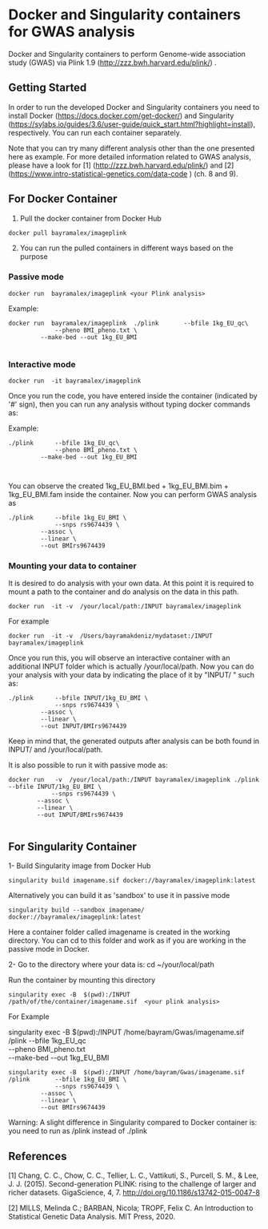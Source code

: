 # Docker and Singularity containers for GWAS analysis

Docker and Singularity containers to perform Genome-wide association study (GWAS) via Plink 1.9 (http://zzz.bwh.harvard.edu/plink/) .

## Getting Started

In order to run the developed Docker and Singularity containers you need to install Docker (https://docs.docker.com/get-docker/) and Singularity (https://sylabs.io/guides/3.6/user-guide/quick_start.html?highlight=install),  respectively. You can run each container separately.

Note that you can try many different analysis other than the one  presented here as  example. For more detailed information related to GWAS analysis, please have a look for [1]  (http://zzz.bwh.harvard.edu/plink/) and [2] (https://www.intro-statistical-genetics.com/data-code ) (ch. 8 and 9).  

## For Docker Container

1. Pull the docker container from Docker Hub

```
docker pull bayramalex/imageplink

```

2. You can run the pulled containers in different ways based on the purpose

### Passive mode

```
docker run  bayramalex/imageplink <your Plink analysis>

```

Example: 

```
docker run  bayramalex/imageplink  ./plink   	 --bfile 1kg_EU_qc\
         	 --pheno BMI_pheno.txt \
       	 --make-bed --out 1kg_EU_BMI 
    
 ```


### Interactive mode

```
docker run  -it bayramalex/imageplink

```

Once you run the code, you have entered inside the container (indicated by '#' sign), then you can run any analysis without typing docker commands as:



Example: 

```
./plink   	 --bfile 1kg_EU_qc\
         	 --pheno BMI_pheno.txt \
       	 --make-bed --out 1kg_EU_BMI 
	 
	 
```
 
You can observe the created  1kg_EU_BMI.bed + 1kg_EU_BMI.bim + 1kg_EU_BMI.fam  inside the container. Now you can perform GWAS analysis as


```
./plink    	 --bfile 1kg_EU_BMI \
        	 --snps rs9674439 \
       	 --assoc \
      	 --linear \
      	 --out BMIrs9674439
```



### Mounting your data to container
It is desired to do analysis with your own data. At this point it is required to mount  a path to the container and do analysis on the data in this path. 

```
docker run  -it -v  /your/local/path:/INPUT bayramalex/imageplink

```
For  example

```
docker run  -it -v  /Users/bayramakdeniz/mydataset:/INPUT bayramalex/imageplink

```

Once you run this, you will observe an interactive container with an additional INPUT folder which is actually /your/local/path. Now you can do your analysis with your data by indicating the place of it by "INPUT/ "   such as: 


```
./plink    	 --bfile INPUT/1kg_EU_BMI \
        	 --snps rs9674439 \
       	 --assoc \
      	 --linear \
      	 --out INPUT/BMIrs9674439
```
 
 Keep in mind that, the generated outputs after analysis can be both found in INPUT/ and /your/local/path.
 
 It is also possible to run it with passive mode as:
 
 ```
docker run   -v  /your/local/path:/INPUT bayramalex/imageplink ./plink    --bfile INPUT/1kg_EU_BMI \
        	 --snps rs9674439 \
       	 --assoc \
      	 --linear \
      	 --out INPUT/BMIrs9674439
    
```
 



## For Singularity Container

1- Build Singularity image from Docker Hub

 ```
singularity build imagename.sif docker://bayramalex/imageplink:latest

```

Alternatively you can build it as  'sandbox' to use it in passive mode

```
singularity build --sandbox imagename/  docker://bayramalex/imageplink:latest

```

Here  a container folder called imagename is created in the working directory. You can cd to this folder and work as if you  are working in the passive mode in Docker.


2- Go to the directory where your data is: cd ~/your/local/path



Run the container by mounting this directory

```
singularity exec -B  $(pwd):/INPUT /path/of/the/container/imagename.sif  <your plink analysis>

```

For Example


singularity exec -B  $(pwd):/INPUT /home/bayram/Gwas/imagename.sif  /plink   --bfile  1kg_EU_qc\
 --pheno BMI_pheno.txt \
 --make-bed --out 1kg_EU_BMI 


```
singularity exec -B  $(pwd):/INPUT /home/bayram/Gwas/imagename.sif  /plink    	 --bfile 1kg_EU_BMI \
        	 --snps rs9674439 \
       	 --assoc \
      	 --linear \
      	 --out BMIrs9674439
```

Warning: A slight difference in Singularity compared to Docker container is: you need to run as  /plink instead of  ./plink


## References

[1] Chang, C. C., Chow, C. C., Tellier, L. C., Vattikuti, S., Purcell, S. M., & Lee, J. J. (2015). Second-generation PLINK: rising to the challenge of larger and richer datasets. GigaScience, 4, 7. http://doi.org/10.1186/s13742-015-0047-8

[2] MILLS, Melinda C.; BARBAN, Nicola; TROPF, Felix C. An Introduction to Statistical Genetic Data Analysis. MIT Press, 2020.




